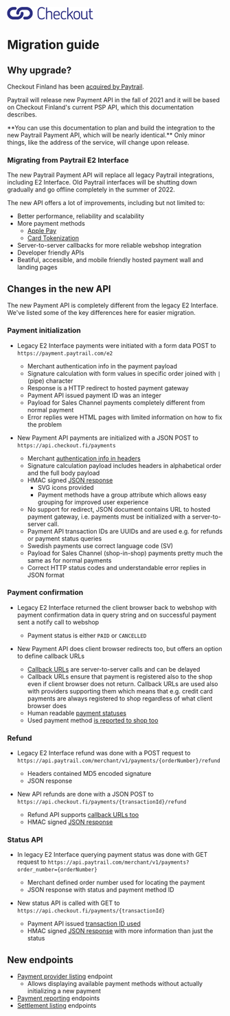 <img src="images/checkout-logo-vaaka-RGB.png" alt="Checkout Finland Oy" style="width: 200px;">

# Migration guide

## Why upgrade?

Checkout Finland has been [acquired by Paytrail](https://www.nets.eu/Media-and-press/news/Pages/Nets-Group-completes-acquisition-of-e-commerce-provider-Checkout-Finland.aspx).

Paytrail will release new Payment API in the fall of 2021 and it will be based on Checkout Finland's current PSP API, which this documentation describes. 

<p class="tip">
**You can use this documentation to plan and build the integration to the new Paytrail Payment API, which will be nearly identical.** Only minor things, like the address of the service, will change upon release.
</p>

### Migrating from Paytrail E2 Interface

The new Paytrail Payment API will replace all legacy Paytrail integrations, including E2 Interface. Old Paytrail interfaces will be shutting down gradually and go offline completely in the summer of 2022.

The new API offers a lot of improvements, including but not limited to:

- Better performance, reliability and scalability
- More payment methods
  - [Apple Pay](#apple-pay)
  - [Card Tokenization](#token-payments)
- Server-to-server callbacks for more reliable webshop integration
- Developer friendly APIs
- Beatiful, accessible, and mobile friendly hosted payment wall and landing pages

## Changes in the new API

The new Payment API is completely different from the legacy E2 Interface. We've listed some of the key differences here for easier migration.

### Payment initialization

- Legacy E2 Interface payments were initiated with a form data POST to `https://payment.paytrail.com/e2`
  - Merchant authentication info in the payment payload
  - Signature calculation with form values in specific order joined with  `|` (pipe) character
  - Response is a HTTP redirect to hosted payment gateway
  - Payment API issued payment ID was an integer
  - Payload for Sales Channel payments completely different from normal payment
  - Error replies were HTML pages with limited information on how to fix the problem

- New Payment API payments are initialized with a JSON POST to `https://api.checkout.fi/payments`
  - Merchant [authentication info in headers](/#headers-and-request-signing)
  - Signature calculation payload includes headers in alphabetical order and the full body payload
  - HMAC signed [JSON response](/#response)
    - SVG icons provided
    - Payment methods have a group attribute which allows easy grouping for improved user experience
  - No support for redirect, JSON document contains URL to hosted payment gateway, i.e. payments must be initialized with a server-to-server call.
  - Payment API transaction IDs are UUIDs and are used e.g. for refunds or payment status queries
  - Swedish payments use correct language code (SV)
  - Payload for Sales Channel (shop-in-shop) payments pretty much the same as for normal payments
  - Correct HTTP status codes and understandable error replies in JSON format

### Payment confirmation

- Legacy E2 Interface returned the client browser back to webshop with payment confirmation data in query string and on successful payment sent a notify call to webshop
  - Payment status is either `PAID` or `CANCELLED` 

- New Payment API does client browser redirects too, but offers an option to define callback URLs
  - [Callback URLs](/#create-request-body) are server-to-server calls and can be delayed
  - Callback URLs ensure that payment is registered also to the shop even if client browser does not return. Callback URLs are used also with providers supporting them which means that e.g. credit card payments are always registered to shop regardless of what client browser does
  - Human readable [payment statuses](/#statuses)
  - Used payment method [is reported to shop too](/#redirect-and-callback-url-parameters)

### Refund

- Legacy E2 Interface refund was done with a POST request to `https://api.paytrail.com/merchant/v1/payments/{orderNumber}/refund`
  - Headers contained MD5 encoded signature
  - JSON response

- New API refunds are done with a JSON POST to `https://api.checkout.fi/payments/{transactionId}/refund`
  - Refund API supports [callback URLs too](/#http-request-body)
  - HMAC signed [JSON response](/#response2)

### Status API

- In legacy E2 Interface querying payment status was done with GET request to `https://api.paytrail.com/merchant/v1/payments?order_number={orderNumber}`
  - Merchant defined order number used for locating the payment
  - JSON response with status and payment method ID

- New status API is called with GET to `https://api.checkout.fi/payments/{transactionId}`
  - Payment API issued [transaction ID used](/#get)
  - HMAC signed [JSON response](/#response1) with more information than just the status

## New endpoints

- [Payment provider listing](/#list-providers) endpoint
  - Allows displaying available payment methods without actually initializing a new payment
- [Payment reporting](/#payment-reports) endpoints
- [Settlement listing](/#settlements) endpoints
